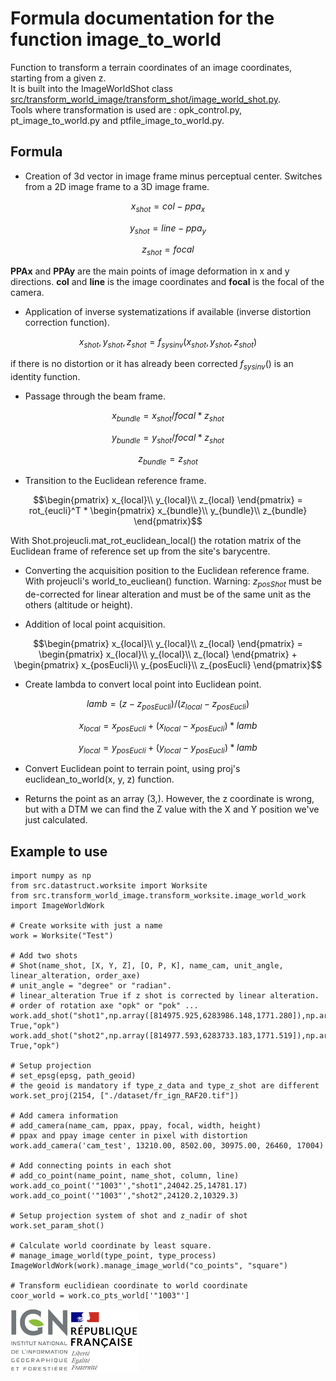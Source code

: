 # Formula documentation for the function image_to_world

Function to transform a terrain coordinates of an image coordinates, starting from a given z.  
It is built into the ImageWorldShot class [src/transform_world_image/transform_shot/image_world_shot.py](../../src/transform_world_image/transform_shot/image_world_shot.py).  
Tools where transformation is used are : opk_control.py, pt_image_to_world.py and ptfile_image_to_world.py.

## Formula

* Creation of 3d vector in image frame minus perceptual center. Switches from a 2D image frame to a 3D image frame.
```math
x_{shot} = col - ppa_x
```
```math
y_{shot} = line - ppa_y
```
```math
z_{shot} = focal
```
 **PPAx** and **PPAy** are the main points of image deformation in x and y directions. **col** and **line** is the image coordinates and **focal** is the focal of the camera.
* Application of inverse systematizations if available (inverse distortion correction function).
```math
x_{shot}, y_{shot}, z_{shot} = f_{sys inv}(x_{shot}, y_{shot}, z_{shot})
```
if there is no distortion or it has already been corrected $f_{sys inv}()$ is an identity function.

* Passage through the beam frame.
```math
x_{bundle} = x_{shot} / focal * z_{shot}
```
```math
y_{bundle} = y_{shot} / focal * z_{shot}
```
```math
z_{bundle} = z_{shot}
```

* Transition to the Euclidean reference frame.
```math
\begin{pmatrix} 
x_{local}\\
y_{local}\\
z_{local}
\end{pmatrix} = rot_{eucli}^T * 
\begin{pmatrix} 
x_{bundle}\\
y_{bundle}\\
z_{bundle}
\end{pmatrix}
```
With Shot.projeucli.mat_rot_euclidean_local() the rotation matrix of the Euclidean frame of reference set up from the site's barycentre.

* Converting the acquisition position to the Euclidean reference frame. With projeucli's world_to_eucliean() function. Warning: $z_{posShot}$ must be de-corrected for linear alteration and must be of the same unit as the others (altitude or height).

* Addition of local point acquisition.
```math
\begin{pmatrix} 
x_{local}\\
y_{local}\\
z_{local}
\end{pmatrix} = 
\begin{pmatrix} 
x_{local}\\
y_{local}\\
z_{local}
\end{pmatrix} + 
\begin{pmatrix}
x_{posEucli}\\
y_{posEucli}\\
z_{posEucli}
\end{pmatrix}
```


* Create lambda to convert local point into Euclidean point.
```math
lamb = (z - z_{posEucli})/(z_{local} - z_{posEucli})
```
```math
x_{local} = x_{posEucli} + (x_{local} - x_{posEucli}) * lamb
```
```math
y_{local} = y_{posEucli} + (y_{local} - y_{posEucli}) * lamb
```

* Convert Euclidean point to terrain point, using proj's euclidean_to_world(x, y, z) function.

* Returns the point as an array (3,). However, the z coordinate is wrong, but with a DTM we can find the Z value with the X and Y position we've just calculated.

## Example to use

```
import numpy as np
from src.datastruct.worksite import Worksite
from src.transform_world_image.transform_worksite.image_world_work import ImageWorldWork

# Create worksite with just a name
work = Worksite("Test")

# Add two shots
# Shot(name_shot, [X, Y, Z], [O, P, K], name_cam, unit_angle, linear_alteration, order_axe)
# unit_angle = "degree" or "radian".
# linear_alteration True if z shot is corrected by linear alteration.
# order of rotation axe "opk" or "pok" ...
work.add_shot("shot1",np.array([814975.925,6283986.148,1771.280]),np.array([-0.245070686036,-0.069409621323,0.836320989726]),"cam_test","degree", True,"opk")
work.add_shot("shot2",np.array([814977.593,6283733.183,1771.519]),np.array([-0.190175545509,-0.023695590794,0.565111690487]),"cam_test","degree", True,"opk")

# Setup projection
# set_epsg(epsg, path_geoid)
# the geoid is mandatory if type_z_data and type_z_shot are different
work.set_proj(2154, ["./dataset/fr_ign_RAF20.tif"])

# Add camera information
# add_camera(name_cam, ppax, ppay, focal, width, height)
# ppax and ppay image center in pixel with distortion
work.add_camera('cam_test', 13210.00, 8502.00, 30975.00, 26460, 17004)

# Add connecting points in each shot
# add_co_point(name_point, name_shot, column, line)
work.add_co_point('"1003"',"shot1",24042.25,14781.17)
work.add_co_point('"1003"',"shot2",24120.2,10329.3)

# Setup projection system of shot and z_nadir of shot
work.set_param_shot()

# Calculate world coordinate by least square.
# manage_image_world(type_point, type_process)
ImageWorldWork(work).manage_image_world("co_points", "square")

# Transform euclidiean coordinate to world coordinate 
coor_world = work.co_pts_world['"1003"']
```

![logo ign](../image/logo_ign.png) ![logo fr](../image/Republique_Francaise_Logo.png)